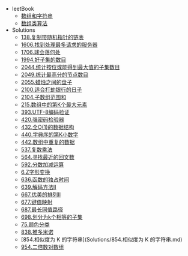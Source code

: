 <!-- docs/_sidebar.md created by koko-docsify_sidebarTool -->

- leetBook
  - [数组和字符串](leetBook/数组和字符串.md)
  - [数组类算法](leetBook/数组类算法.md)
- Solutions
  - [138.复制带随机指针的链表](Solutions/138.复制带随机指针的链表.md)
  - [1606.找到处理最多请求的服务器](Solutions/1606.找到处理最多请求的服务器.md)
  - [1706.球会落何处](Solutions/1706.球会落何处.md)
  - [1994.好子集的数目](Solutions/1994.好子集的数目.md)
  - [2044.统计按位或能得到最大值的子集数目](Solutions/2044.统计按位或能得到最大值的子集数目.md)
  - [2049.统计最高分的节点数目](Solutions/2049.统计最高分的节点数目.md)
  - [2055.蜡烛之间的盘子](Solutions/2055.蜡烛之间的盘子.md)
  - [2100.适合打劫银行的日子](Solutions/2100.适合打劫银行的日子.md)
  - [2104.子数组范围和](Solutions/2104.子数组范围和.md)
  - [215.数组中的第K个最大元素](Solutions/215.数组中的第K个最大元素.md)
  - [393.UTF-8编码验证](Solutions/393.UTF-8编码验证.md)
  - [420.强密码检验器](Solutions/420.强密码检验器.md)
  - [432.全O(1)的数据结构](Solutions/432.全O(1)的数据结构.md)
  - [440.字典序的第K小数字](Solutions/440.字典序的第K小数字.md)
  - [442.数组中重复的数据](Solutions/442.数组中重复的数据.md)
  - [537.复数乘法](Solutions/537.复数乘法.md)
  - [564.寻找最近的回文数](Solutions/564.寻找最近的回文数.md)
  - [592.分数加减运算](Solutions/592.分数加减运算.md)
  - [6.Z字形变换](Solutions/6.Z字形变换.md)
  - [636.函数的独占时间](Solutions/636.函数的独占时间.md)
  - [639.解码方法II](Solutions/639.解码方法II.md)
  - [667.优美的排列II](Solutions/667.优美的排列II.md)
  - [677.键值映射](Solutions/677.键值映射.md)
  - [687.最长同值路径](Solutions/687.最长同值路径.md)
  - [698.划分为k个相等的子集](Solutions/698.划分为k个相等的子集.md)
  - [75.颜色分类](Solutions/75.颜色分类.md)
  - [838.推多米诺](Solutions/838.推多米诺.md)
  - [854.相似度为 K 的字符串](Solutions/854.相似度为 K 的字符串.md)
  - [954.二倍数对数组](Solutions/954.二倍数对数组.md)
 